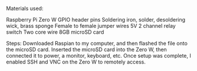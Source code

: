 Materials used:

Raspberry Pi Zero W
GPIO header pins
Soldering iron, solder, desoldering wick, brass sponge
Female to female jumper wires
5V 2 channel relay switch
Two core wire
8GB microSD card

Steps:
Downloaded Raspian to my computer, and then flashed the file onto the microSD card.
Inserted the microSD card into the Zero W, then connected it to power, a monitor, keyboard, etc.
Once setup was complete, I enabled SSH and VNC on the Zero W to remotely access. 


